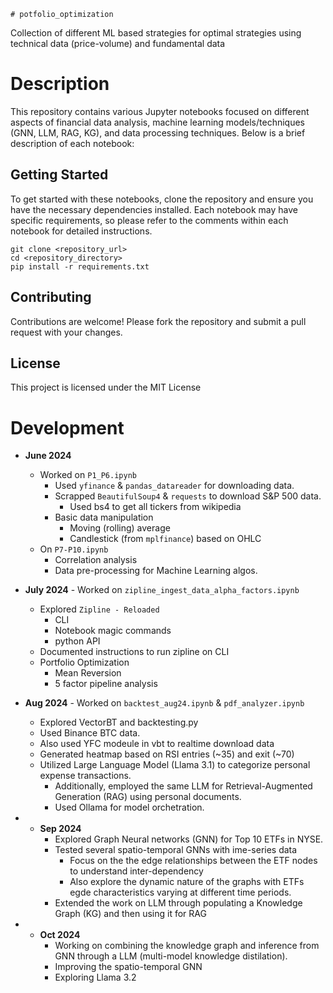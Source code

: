     # potfolio_optimization
Collection of different ML based strategies for optimal strategies using technical data (price-volume) and fundamental data

# Description
This repository contains various Jupyter notebooks focused on different aspects of financial data analysis, machine learning models/techniques (GNN, LLM, RAG, KG), and data processing techniques. Below is a brief description of each notebook:

## Getting Started
To get started with these notebooks, clone the repository and ensure you have the necessary dependencies installed. Each notebook may have specific requirements, so please refer to the comments within each notebook for detailed instructions.

```
git clone <repository_url>
cd <repository_directory>
pip install -r requirements.txt
```


## Contributing
Contributions are welcome! Please fork the repository and submit a pull request with your changes.

## License
This project is licensed under the MIT License


# Development
* **June 2024**
    * Worked on `P1_P6.ipynb`
        * Used `yfinance` & `pandas_datareader` for downloading data.
        * Scrapped `BeautifulSoup4` & `requests` to download S&P 500 data.
            * Used bs4 to get all tickers from wikipedia
        * Basic data manipulation
            * Moving (rolling) average
            * Candlestick (from `mplfinance`) based on OHLC
    * On `P7-P10.ipynb`
        * Correlation analysis
        * Data pre-processing for Machine Learning algos. 

* **July 2024** - Worked on `zipline_ingest_data_alpha_factors.ipynb`
    *  Explored `Zipline - Reloaded`
        * CLI
        * Notebook magic commands
        * python API
    * Documented instructions to run zipline on CLI
    * Portfolio Optimization
        * Mean Reversion
        * 5 factor pipeline analysis

* **Aug 2024** - Worked on `backtest_aug24.ipynb` & `pdf_analyzer.ipynb`
    * Explored VectorBT and backtesting.py
    * Used Binance BTC data.
    * Also used YFC modeule in vbt to realtime download data
    * Generated heatmap based on RSI entries (~35) and exit (~70)
    * Utilized Large Language Model (Llama 3.1) to categorize personal expense transactions.
        * Additionally, employed the same LLM for Retrieval-Augmented Generation (RAG) using personal documents.
        * Used Ollama for model orchetration.
 
* * **Sep 2024**
    * Explored Graph Neural networks (GNN) for Top 10 ETFs in NYSE.
    * Tested several spatio-temporal GNNs with ime-series data
        * Focus on the the edge relationships between the ETF nodes to understand inter-dependency
        * Also explore the dynamic nature of the graphs with ETFs egde characteristics varying at different time periods.
    * Extended the work on LLM through populating a Knowledge Graph (KG) and then using it for RAG

* * **Oct 2024**
    * Working on combining the knowledge graph and inference from GNN through a LLM (multi-model knowledge distilation).
    * Improving the spatio-temporal GNN
    * Exploring Llama 3.2
